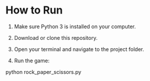# How to Run

1. Make sure Python 3 is installed on your computer.

2. Download or clone this repository.

3. Open your terminal and navigate to the project folder.

4. Run the game:

python rock_paper_scissors.py

